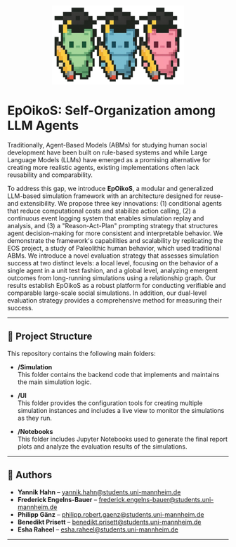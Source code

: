 <p align="center">
  <img src="logo.png" alt="Project Logo" width="300"/>
</p>

# EpOikoS: Self-Organization among LLM Agents

<!-- EpOikoS: Self-Organization among LLM Agents -->
Traditionally, Agent-Based Models (ABMs) for studying human social development have been built on rule-based systems and while Large Language Models (LLMs) have emerged as a promising alternative for creating more realistic agents, existing implementations often lack reusability and comparability. 

To address this gap, we introduce **EpOikoS**, a modular and generalized LLM-based simulation framework with an architecture designed for reuse- and extensibility. We propose three key innovations: (1) conditional agents that reduce computational costs and stabilize action calling, (2) a continuous event logging system that enables simulation replay and analysis, and (3) a "Reason-Act-Plan" prompting strategy that structures agent decision-making for more consistent and interpretable behavior.
We demonstrate the framework's capabilities and scalability by replicating the EOS project, a study of Paleolithic human behavior, which used traditional ABMs. We introduce a novel evaluation strategy that assesses simulation success at two distinct levels: a local level, focusing on the behavior of a single agent in a unit test fashion, and a global level, analyzing emergent outcomes from long-running simulations using a relationship graph. Our results establish EpOikoS as a robust platform for conducting verifiable and comparable large-scale social simulations. In addition, our dual-level evaluation strategy provides a comprehensive method for measuring their success.

---

## 📂 Project Structure

This repository contains the following main folders:

- **/Simulation**  
  This folder contains the backend code that implements and maintains the main simulation logic.

- **/UI**  
  This folder provides the configuration tools for creating multiple simulation instances and includes a live view to monitor the simulations as they run.

- **/Notebooks**  
  This folder includes Jupyter Notebooks used to generate the final report plots and analyze the evaluation results of the simulations.

---

## 👥 Authors

- **Yannik Hahn** – [yannik.hahn@students.uni-mannheim.de](mailto:yannik.hahn@students.uni-mannheim.de)
- **Frederick Engelns-Bauer** – [frederick.engelns-bauer@students.uni-mannheim.de](mailto:frederick.engelns-bauer@students.uni-mannheim.de)
- **Philipp Gänz** – [philipp.robert.gaenz@students.uni-mannheim.de](mailto:philipp.robert.gaenz@students.uni-mannheim.de)
- **Benedikt Prisett** – [benedikt.prisett@students.uni-mannheim.de](mailto:benedikt.prisett@students.uni-mannheim.de)
- **Esha Raheel** – [esha.raheel@students.uni-mannheim.de](mailto:esha.raheel@students.uni-mannheim.de)
<!-- Add more authors if needed -->

---
